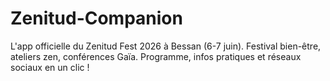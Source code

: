 # Zenitud-Companion
L'app officielle du Zenitud Fest 2026 à Bessan (6-7 juin). Festival bien-être, ateliers zen, conférences Gaïa. Programme, infos pratiques et réseaux sociaux en un clic !
